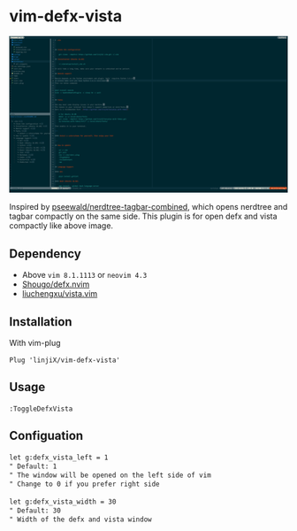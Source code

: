 # vim-defx-vista

![preview image](./preview.png)

Inspired by [pseewald/nerdtree-tagbar-combined](https://github.com/pseewald/nerdtree-tagbar-combined),
which opens nerdtree and tagbar compactly on the same side.
This plugin is for open defx and vista compactly like above image.

## Dependency

-   Above `vim 8.1.1113` or `neovim 4.3`
-   [Shougo/defx.nvim](https://github.com/Shougo/defx.nvim)
-   [liuchengxu/vista.vim](https://github.com/liuchengxu/vista.vim)

## Installation

With vim-plug

```vim
Plug 'linjiX/vim-defx-vista'
```

## Usage

```vim
:ToggleDefxVista
```

## Configuation

```vim
let g:defx_vista_left = 1
" Default: 1
" The window will be opened on the left side of vim
" Change to 0 if you prefer right side

let g:defx_vista_width = 30
" Default: 30
" Width of the defx and vista window
```

